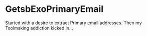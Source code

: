 # GetsbExoPrimaryEmail
Started with a desire to extract Primary email addresses. Then my Toolmaking addiction kicked in...
